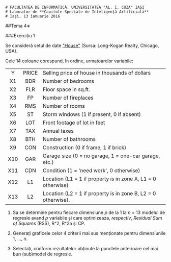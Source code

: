 ```
# FACULTATEA DE INFORMATICĂ, UNIVERSITATEA "AL. I. CUZA" IAȘI
# Laborator de **Capitole Speciale de Inteligență Artificială**
# Iași, 13 ianuarie 2016
```

##Tema 4∗


###Exercițiu 1

Se consideră setul de date ["House"](http://thor.info.uaic.ro/˜cgatu/csia/res/house.dat) (Sursa: Long-Kogan Realty, Chicago, USA).

Cele 14 coloane corespund, în ordine, urmatoarelor variabile:


|    |       |                                                               |
|:--:|:-----:|---------------------------------------------------------------|
|Y   | PRICE | Selling price of house in thousands of dollars                |
|X1  | BDR   | Number of bedrooms                                            |
|X2  | FLR   | Floor space in sq.ft.                                         |
|X3  | FP    | Number of fireplaces                                          |
|X4  | RMS   | Number of rooms                                               |
|X5  | ST    | Storm windows (1 if present, 0 if absent)                     |
|X6  | LOT   | Front footage of lot in feet                                  |
|X7  | TAX   | Annual taxes                                                  |
|X8  | BTH   | Number of bathrooms                                           |
|X9  | CON   | Construction (0 if frame, 1 if brick)                         |
|X10 | GAR   | Garage size (0 = no garage, 1 = one-car garage, etc.)         |
|X11 | CDN   | Condition (1 = 'need work', 0 otherwise)                      |
|X12 | L1    | Location (L1 = 1 if property is in zone A, L1 = 0 otherwise)  |
|X13 | L2    | Location (L2 = 1 if property is in zone B, L2 = 0 otherwise). |


1. Sa se determine pentru fiecare dimensiune *p* de la 1 la *n* = 13 modelul de regresie avand *p* variabile și care optimizeaza, *respectiv*, *Residual Sum of Squares* (RSS), R^2, R^2a și CP.

2. Generați graficele celor 4 criterii mai sus menționate pentru dimensiunile 1, ..., n.

3. Selectați, conform rezultatelor obținute la punctele anterioare cel mai bun (sub)model de regresie.
